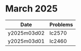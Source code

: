 # March 2025

| Date        | Problems |
| ----------- | -------- |
| y2025m03d02 | lc2570   |
| y2025m03d01 | lc2460   |
